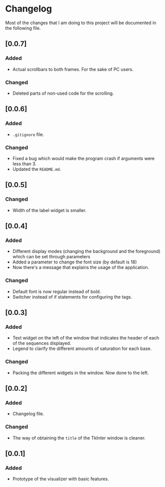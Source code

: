 # Changelog

Most of the changes that I am doing to this project will be documented in the following file.

## [0.0.7]

### Added

* Actual scrollbars to both frames. For the sake of PC users.

### Changed 

* Deleted parts of non-used code for the scrolling.

## [0.0.6]

### Added

* `.gitignore` file.

### Changed

* Fixed a bug which would make the program crash if arguments were less than 3.
* Updated the `README.md`. 

## [0.0.5]

### Changed

* Width of the label widget is smaller.

## [0.0.4]

### Added

* Different display modes (changing the background and the foreground) which can be set through parameters
* Added a parameter to change the font size (by default is 18)
* Now there's a message that explains the usage of the application. 

### Changed

* Default font is now regular instead of bold.
* Switcher instead of if statements for configuring the tags.

## [0.0.3]

### Added

* Text widget on the left of the window that indicates the header of each of the sequences displayed.
* Legend to clarify the different amounts of saturation for each base.

### Changed

* Packing the different widgets in the window. Now done to the left. 

## [0.0.2]

### Added 

* Changelog file.

### Changed

* The way of obtaining the `title` of the TkInter window is cleaner.

## [0.0.1] 

### Added

* Prototype of the visualizer with basic features.